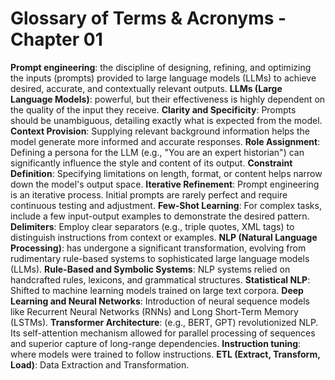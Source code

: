 # Glossary of Terms & Acronyms - Chapter 01

**Prompt engineering**: the discipline of designing, refining, and optimizing the inputs (prompts) provided to large language models (LLMs) to achieve desired, accurate, and contextually relevant outputs.
**LLMs (Large Language Models)**: powerful, but their effectiveness is highly dependent on the quality of the input they receive.
**Clarity and Specificity**: Prompts should be unambiguous, detailing exactly what is expected from the model.
**Context Provision**: Supplying relevant background information helps the model generate more informed and accurate responses.
**Role Assignment**: Defining a persona for the LLM (e.g., "You are an expert historian") can significantly influence the style and content of its output.
**Constraint Definition**: Specifying limitations on length, format, or content helps narrow down the model's output space.
**Iterative Refinement**: Prompt engineering is an iterative process. Initial prompts are rarely perfect and require continuous testing and adjustment.
**Few-Shot Learning**: For complex tasks, include a few input-output examples to demonstrate the desired pattern.
**Delimiters**: Employ clear separators (e.g., triple quotes, XML tags) to distinguish instructions from context or examples.
**NLP (Natural Language Processing)**: has undergone a significant transformation, evolving from rudimentary rule-based systems to sophisticated large language models (LLMs).
**Rule-Based and Symbolic Systems**: NLP systems relied on handcrafted rules, lexicons, and grammatical structures.
**Statistical NLP**: Shifted to machine learning models trained on large text corpora.
**Deep Learning and Neural Networks**: Introduction of neural sequence models like Recurrent Neural Networks (RNNs) and Long Short-Term Memory (LSTMs).
**Transformer Architecture**: (e.g., BERT, GPT) revolutionized NLP. Its self-attention mechanism allowed for parallel processing of sequences and superior capture of long-range dependencies.
**Instruction tuning**: where models were trained to follow instructions.
**ETL (Extract, Transform, Load)**: Data Extraction and Transformation.
